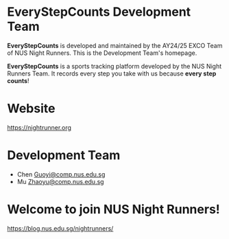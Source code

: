 # EveryStepCounts Development Team
**EveryStepCounts** is developed and maintained by the AY24/25 EXCO Team of NUS Night Runners. This is the Development Team's homepage.

**EveryStepCounts** is a sports tracking platform developed by the NUS Night Runners Team. It records every step you take with us because **every step counts**!

# Website
https://nightrunner.org

# Development Team

- Chen Guoyi@comp.nus.edu.sg
- Mu Zhaoyu@comp.nus.edu.sg

# Welcome to join NUS Night Runners!
https://blog.nus.edu.sg/nightrunners/
